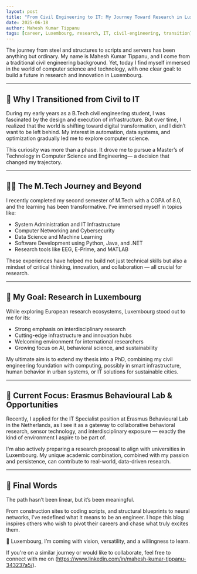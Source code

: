 ```yaml
---
layout: post
title: "From Civil Engineering to IT: My Journey Toward Research in Luxembourg"
date: 2025-06-18
author: Mahesh Kumar Tippanu
tags: [career, Luxembourg, research, IT, civil-engineering, transition]
---
```


The journey from steel and structures to scripts and servers has been anything but ordinary. My name is Mahesh Kumar Tippanu, and I come from a traditional civil engineering background. Yet, today I find myself immersed in the world of computer science and technology, with one clear goal: to build a future in research and innovation in Luxembourg.

---

## 🔄 Why I Transitioned from Civil to IT

During my early years as a B.Tech civil engineering student, I was fascinated by the design and execution of infrastructure. But over time, I realized that the world is shifting toward digital transformation, and I didn’t want to be left behind. My interest in automation, data systems, and optimization gradually led me to explore computer science.

This curiosity was more than a phase. It drove me to pursue a Master’s of Technology in Computer Science and Engineering— a decision that changed my trajectory.

---

## 🧑‍🎓 The M.Tech Journey and Beyond

I recently completed my second semester of M.Tech with a CGPA of 8.0, and the learning has been transformative. I’ve immersed myself in topics like:

- System Administration and IT Infrastructure
- Computer Networking and Cybersecurity
- Data Science and Machine Learning
- Software Development using Python, Java, and .NET
- Research tools like EEG, E-Prime, and MATLAB

These experiences have helped me build not just technical skills but also a mindset of critical thinking, innovation, and collaboration — all crucial for research.

---

## 🎯 My Goal: Research in Luxembourg

While exploring European research ecosystems, Luxembourg stood out to me for its:

- Strong emphasis on interdisciplinary research
- Cutting-edge infrastructure and innovation hubs
- Welcoming environment for international researchers
- Growing focus on AI, behavioral science, and sustainability

My ultimate aim is to extend my thesis into a PhD, combining my civil engineering foundation with computing, possibly in smart infrastructure, human behavior in urban systems, or IT solutions for sustainable cities.

---

## 💼 Current Focus: Erasmus Behavioural Lab & Opportunities

Recently, I applied for the IT Specialist position at Erasmus Behavioural Lab in the Netherlands, as I see it as a gateway to collaborative behavioral research, sensor technology, and interdisciplinary exposure — exactly the kind of environment I aspire to be part of.

I'm also actively preparing a research proposal to align with universities in Luxembourg. My unique academic combination, combined with my passion and persistence, can contribute to real-world, data-driven research.

---

## 💬 Final Words

The path hasn’t been linear, but it’s been meaningful.

From construction sites to coding scripts, and structural blueprints to neural networks, I’ve redefined what it means to be an engineer. I hope this blog inspires others who wish to pivot their careers and chase what truly excites them.

📌 Luxembourg, I’m coming with vision, versatility, and a willingness to learn.

If you're on a similar journey or would like to collaborate, feel free to connect with me on (https://www.linkedin.com/in/mahesh-kumar-tippanu-343237a5/).

